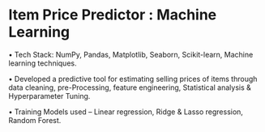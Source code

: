 # Item Price Predictor : Machine Learning
•	Tech Stack: NumPy, Pandas, Matplotlib, Seaborn, Scikit-learn, Machine learning techniques.

•	Developed a predictive tool for estimating selling prices of items through data cleaning, pre-Processing, feature engineering,
Statistical analysis & Hyperparameter Tuning.

•	Training Models used – Linear regression, Ridge & Lasso regression, Random Forest.
